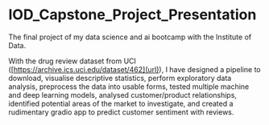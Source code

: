 # IOD_Capstone_Project_Presentation
The final project of my data science and ai bootcamp with the Institute of Data.

With the drug review dataset from UCI ([https://archive.ics.uci.edu/dataset/462](url)), I have designed a pipeline to download, visualise descriptive statistics, perform exploratory data analysis, preprocess the data into usable forms, tested multiple machine and deep learning models, analysed customer/product relationships, identified potential areas of the market to investigate, and created a rudimentary gradio app to predict customer sentiment with reviews.
